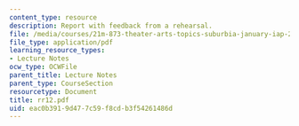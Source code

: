 ```yaml
---
content_type: resource
description: Report with feedback from a rehearsal.
file: /media/courses/21m-873-theater-arts-topics-suburbia-january-iap-2008/eac0b3919d477c59f8cdb3f54261486d_rr12.pdf
file_type: application/pdf
learning_resource_types:
- Lecture Notes
ocw_type: OCWFile
parent_title: Lecture Notes
parent_type: CourseSection
resourcetype: Document
title: rr12.pdf
uid: eac0b391-9d47-7c59-f8cd-b3f54261486d
---
```

